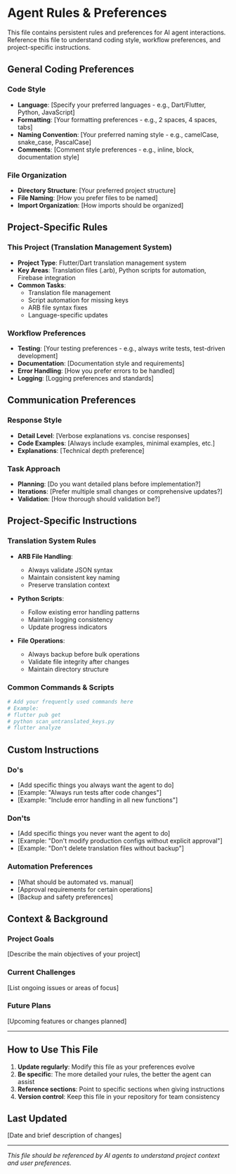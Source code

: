 # Agent Rules & Preferences

This file contains persistent rules and preferences for AI agent interactions. Reference this file to understand coding style, workflow preferences, and project-specific instructions.

## General Coding Preferences

### Code Style
- **Language**: [Specify your preferred languages - e.g., Dart/Flutter, Python, JavaScript]
- **Formatting**: [Your formatting preferences - e.g., 2 spaces, 4 spaces, tabs]
- **Naming Convention**: [Your preferred naming style - e.g., camelCase, snake_case, PascalCase]
- **Comments**: [Comment style preferences - e.g., inline, block, documentation style]

### File Organization
- **Directory Structure**: [Your preferred project structure]
- **File Naming**: [How you prefer files to be named]
- **Import Organization**: [How imports should be organized]

## Project-Specific Rules

### This Project (Translation Management System)
- **Project Type**: Flutter/Dart translation management system
- **Key Areas**: Translation files (.arb), Python scripts for automation, Firebase integration
- **Common Tasks**: 
  - Translation file management
  - Script automation for missing keys
  - ARB file syntax fixes
  - Language-specific updates

### Workflow Preferences
- **Testing**: [Your testing preferences - e.g., always write tests, test-driven development]
- **Documentation**: [Documentation style and requirements]
- **Error Handling**: [How you prefer errors to be handled]
- **Logging**: [Logging preferences and standards]

## Communication Preferences

### Response Style
- **Detail Level**: [Verbose explanations vs. concise responses]
- **Code Examples**: [Always include examples, minimal examples, etc.]
- **Explanations**: [Technical depth preference]

### Task Approach
- **Planning**: [Do you want detailed plans before implementation?]
- **Iterations**: [Prefer multiple small changes or comprehensive updates?]
- **Validation**: [How thorough should validation be?]

## Project-Specific Instructions

### Translation System Rules
- **ARB File Handling**: 
  - Always validate JSON syntax
  - Maintain consistent key naming
  - Preserve translation context
  
- **Python Scripts**:
  - Follow existing error handling patterns
  - Maintain logging consistency
  - Update progress indicators

- **File Operations**:
  - Always backup before bulk operations
  - Validate file integrity after changes
  - Maintain directory structure

### Common Commands & Scripts
```bash
# Add your frequently used commands here
# Example:
# flutter pub get
# python scan_untranslated_keys.py
# flutter analyze
```

## Custom Instructions

### Do's
- [Add specific things you always want the agent to do]
- [Example: "Always run tests after code changes"]
- [Example: "Include error handling in all new functions"]

### Don'ts  
- [Add specific things you never want the agent to do]
- [Example: "Don't modify production configs without explicit approval"]
- [Example: "Don't delete translation files without backup"]

### Automation Preferences
- [What should be automated vs. manual]
- [Approval requirements for certain operations]
- [Backup and safety preferences]

## Context & Background

### Project Goals
[Describe the main objectives of your project]

### Current Challenges
[List ongoing issues or areas of focus]

### Future Plans
[Upcoming features or changes planned]

---

## How to Use This File

1. **Update regularly**: Modify this file as your preferences evolve
2. **Be specific**: The more detailed your rules, the better the agent can assist
3. **Reference sections**: Point to specific sections when giving instructions
4. **Version control**: Keep this file in your repository for team consistency

## Last Updated
[Date and brief description of changes]

---

*This file should be referenced by AI agents to understand project context and user preferences.*